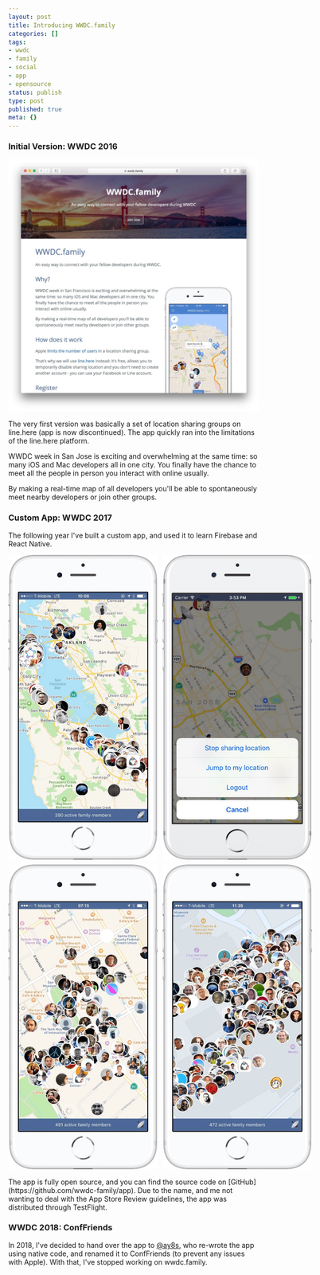 ```yaml
---
layout: post
title: Introducing WWDC.family
categories: []
tags:
- wwdc
- family
- social
- app
- opensource
status: publish
type: post
published: true
meta: {}
---
```


### Initial Version: WWDC 2016

<img src="/assets/posts/wwdc.family/wwdc.family-landing-page.jpg" />

The very first version was basically a set of location sharing groups on line.here (app is now discontinued). The app quickly ran into the limitations of the line.here platform.

WWDC week in San Jose is exciting and overwhelming at the same time: so many iOS and Mac developers all in one city. You finally have the chance to meet all the people in person you interact with online usually.

By making a real-time map of all developers you'll be able to spontaneously meet nearby developers or join other groups.

### Custom App: WWDC 2017

The following year I've built a custom app, and used it to learn Firebase and React Native.

<!-- Use an HTML grid to show a total of 4 screenshots, 2 per row -->
<div style="display: grid; grid-template-columns: repeat(2, 1fr); grid-gap: 10px; max-width: 600px; margin: 0 auto;" id="wwdc-screenshots-desktop">
  <img src="/assets/posts/wwdc.family/screenshot4.jpeg" style="max-width: 300px;" />
  <img src="/assets/posts/wwdc.family/screenshot2.jpeg" style="max-width: 300px;" />
  <img src="/assets/posts/wwdc.family/screenshot3.jpeg" style="max-width: 300px;" />
  <img src="/assets/posts/wwdc.family/screenshot5.jpeg" style="max-width: 300px;" />
</div>
<!-- Also, on mobile, show them all on top of each other, in a single column -->
<div style="display: grid; grid-template-columns: 1fr; grid-gap: 10px; max-width: 600px; margin: 0 auto;" id="wwdc-screenshots-mobile">
  <img src="/assets/posts/wwdc.family/screenshot4.jpeg" style="max-width: 300px;" />
  <img src="/assets/posts/wwdc.family/screenshot2.jpeg" style="max-width: 300px;" />
  <img src="/assets/posts/wwdc.family/screenshot3.jpeg" style="max-width: 300px;" />
  <img src="/assets/posts/wwdc.family/screenshot5.jpeg" style="max-width: 300px;" />
</div>

<style type="text/css">
  /* Hide and show wwdc-screenshots-desktop and wwdc-screenshots-mobile based on screen size */
  @media (max-width: 600px) {
    #wwdc-screenshots-desktop {
      display: none !important;
    }
  }
  @media (min-width: 600px) {
    #wwdc-screenshots-mobile {
      display: none !important;
    }
  }
</style>

<br />
The app is fully open source, and you can find the source code on [GitHub](https://github.com/wwdc-family/app). Due to the name, and me not wanting to deal with the App Store Review guidelines, the app was distributed through TestFlight.

### WWDC 2018: ConfFriends

In 2018, I've decided to hand over the app to [@ay8s](https://github.com/ay8s), who re-wrote the app using native code, and renamed it to ConfFriends (to prevent any issues with Apple). With that, I've stopped working on wwdc.family.
